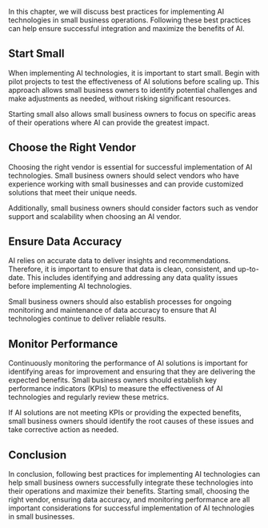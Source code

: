 
In this chapter, we will discuss best practices for implementing AI technologies in small business operations. Following these best practices can help ensure successful integration and maximize the benefits of AI.

Start Small
-----------

When implementing AI technologies, it is important to start small. Begin with pilot projects to test the effectiveness of AI solutions before scaling up. This approach allows small business owners to identify potential challenges and make adjustments as needed, without risking significant resources.

Starting small also allows small business owners to focus on specific areas of their operations where AI can provide the greatest impact.

Choose the Right Vendor
-----------------------

Choosing the right vendor is essential for successful implementation of AI technologies. Small business owners should select vendors who have experience working with small businesses and can provide customized solutions that meet their unique needs.

Additionally, small business owners should consider factors such as vendor support and scalability when choosing an AI vendor.

Ensure Data Accuracy
--------------------

AI relies on accurate data to deliver insights and recommendations. Therefore, it is important to ensure that data is clean, consistent, and up-to-date. This includes identifying and addressing any data quality issues before implementing AI technologies.

Small business owners should also establish processes for ongoing monitoring and maintenance of data accuracy to ensure that AI technologies continue to deliver reliable results.

Monitor Performance
-------------------

Continuously monitoring the performance of AI solutions is important for identifying areas for improvement and ensuring that they are delivering the expected benefits. Small business owners should establish key performance indicators (KPIs) to measure the effectiveness of AI technologies and regularly review these metrics.

If AI solutions are not meeting KPIs or providing the expected benefits, small business owners should identify the root causes of these issues and take corrective action as needed.

Conclusion
----------

In conclusion, following best practices for implementing AI technologies can help small business owners successfully integrate these technologies into their operations and maximize their benefits. Starting small, choosing the right vendor, ensuring data accuracy, and monitoring performance are all important considerations for successful implementation of AI technologies in small businesses.
